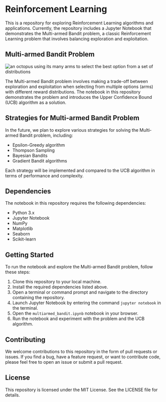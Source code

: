 # Reinforcement Learning

This is a repository for exploring Reinforcement Learning algorithms and applications. Currently, the repository includes a Jupyter Notebook that demonstrates the Multi-armed Bandit problem, a classic Reinforcement Learning problem that involves balancing exploration and exploitation.

## Multi-armed Bandit Problem

![an octopus using its many arms to select the best option from a set of distributions](https://miro.medium.com/v2/resize:fit:1200/1*5q0Mihf29fftuXpKWWX2uA.png)

The Multi-armed Bandit problem involves making a trade-off between exploration and exploitation when selecting from multiple options (arms) with different reward distributions. The notebook in this repository demonstrates the problem and introduces the Upper Confidence Bound (UCB) algorithm as a solution.

## Strategies for Multi-armed Bandit Problem

In the future, we plan to explore various strategies for solving the Multi-armed Bandit problem, including:

- Epsilon-Greedy algorithm
- Thompson Sampling
- Bayesian Bandits
- Gradient Bandit algorithms

Each strategy will be implemented and compared to the UCB algorithm in terms of performance and complexity.

## Dependencies

The notebook in this repository requires the following dependencies:

- Python 3.x
- Jupyter Notebook
- NumPy
- Matplotlib
- Seaborn
- Scikit-learn

## Getting Started

To run the notebook and explore the Multi-armed Bandit problem, follow these steps:

1. Clone this repository to your local machine.
2. Install the required dependencies listed above.
3. Open a terminal or command prompt and navigate to the directory containing the repository.
4. Launch Jupyter Notebook by entering the command `jupyter notebook` in the terminal.
5. Open the `multiarmed_bandit.ipynb` notebook in your browser.
6. Run the notebook and experiment with the problem and the UCB algorithm.

## Contributing

We welcome contributions to this repository in the form of pull requests or issues. If you find a bug, have a feature request, or want to contribute code, please feel free to open an issue or submit a pull request.

## License

This repository is licensed under the MIT License. See the LICENSE file for details.
